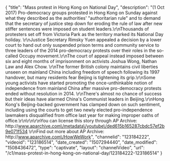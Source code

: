 {
    "title": "Mass protest in Hong Kong on National Day",
    "description": "(1 Oct 2017) Pro-democracy groups protested in Hong Kong on Sunday against what they described as the authorities' \"authoritarian rule\" and to demand that the secretary of justice step down for eroding the rule of law after new stiffer sentences were imposed on student leaders.\r\nThousands of protesters set off from Victoria Park as the territory marked its National Day holiday. \r\nJustice Secretary Rimsky Yuen appealed a decision by a lower court to hand out only suspended prison terms and community service to three leaders of the 2014 pro-democracy protests over their roles in the so-called Occupy movement.\r\nThe court of appeal instead imposed between six and eight months of imprisonment on activists Joshua Wong, Nathan Law and Alex Chow. \r\nThe former British colony maintains civil liberties unseen on mainland China including freedom of speech following its 1997 handover, but many residents fear Beijing is tightening its grip.\r\nSome young activists have started promoting the once-unthinkable notion of independence from mainland China after massive pro-democracy protests ended without resolution in 2014. \r\nThere's almost no chance of success but their ideas have alarmed China's Communist leaders in Beijing.\r\nHong Kong's Beijing-backed government has clamped down on such sentiment, including using the courts to get two newly elected pro-independence lawmakers disqualified from office last year for making improper oaths of office.\r\n\r\n\r\nYou can license this story through AP Archive: http:\/\/www.aparchive.com\/metadata\/youtube\/ded615b165287cbdc57ef2b9e071f534 \r\nFind out more about AP Archive: http:\/\/www.aparchive.com\/HowWeWork",
    "channelid": "123184222",
    "videoid": "123186514",
    "date_created": "1507294440",
    "date_modified": "1508436472",
    "type": "captivate",
    "layout": "channelVideo",
    "url": "\/c1\/mass-protest-in-hong-kong-on-national-day\/123184222-123186514"
}